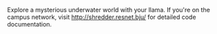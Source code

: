 Explore a mysterious underwater world with your llama.
If you're on the campus network, visit http://shredder.resnet.bju/ for detailed code documentation.